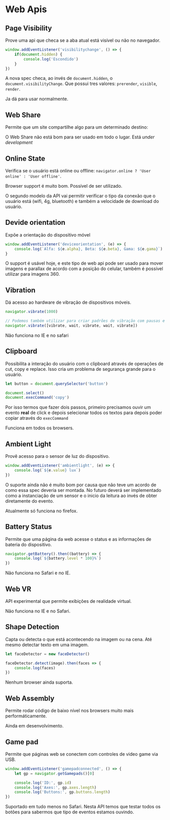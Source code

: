 # Web Apis

## Page Visibility

Prove uma api que checa se a aba atual está visível ou não no navegador.

```js
window.addEventListener('visibilitychange', () => {
    if(document.hidden) {
        console.log('Escondido')
    }
})
```

A nova spec checa, ao invés de `document.hidden`, o `document.visibilityChange`. Que possui tres
valores: `prerender`, `visible`, `render`.

Ja dá para usar normalmente.

## Web Share

Permite que um site compartilhe algo para um determinado destino:

O Web Share não está bom para ser usado em todo o lugar. Está _under development_

## Online State

Verifica se o usuário está online ou offline: `navigator.online ? 'User online' : 'User offline'`.

Browser support é muito bom. Possível de ser utilizado.

O segundo modelo da API vai permitir verificar o tipo da conexão que o usuário está (wifi, 4g,
bluetooth) e também a velocidade de download do usuário.

## Devide orientation

Expõe a orientação do dispositivo móvel

```js
window.addEventListener('deviceorientation', (e) => {
    console.log(`Alfa: ${e.alpha}, Beta: ${e.beta}, Gama: ${e.gama}`)
}
```

O support é usável hoje, e este tipo de web api pode ser usado para mover imagens e parallax de
acordo com a posição do celular, também é possível utilizar para imagens 360.

## Vibration

Dá acesso ao hardware de vibração de dispositivos móveis.

```js
navigator.vibrate(1000)

// Podemos também utilizar para criar padrões de vibração com pausas e vibrações intercaladas
navigator.vibrate([vibrate, wait, vibrate, wait, vibrate])
```

Não funciona no IE e no safari

## Clipboard

Possibilita a interação do usuário com o clipboard através de operações de cut, copy e replace. Isso
cria um problema de segurança grande para o usuário.

```js
let button = document.querySelector('button')

document.select()
document.execCommand('copy')
```

Por isso termos que fazer dois passos, primeiro precisamos ouvir um evento __real__ de click e
depois selecionar todos os textos para depois poder copiar através do `execCommand`

Funciona em todos os browsers.

## Ambient Light

Provê acesso para o sensor de luz do dispositivo.

```js
window.addEventListener('ambientlight', (e) => {
    console.log(`${e.value} lux`)
})
```
O suporte ainda não é muito bom por causa que não teve um acordo de como essa spec deveria ser
montada. No futuro deverá ser implementado como a instanciação de um sensor e o inicio da leitura ao
invés de obter diretamente do evento.

Atualmente só funciona no firefox.

## Battery Status

Permite que uma página da web acesse o status e as informações de bateria do dispositivo.

```js
navigator.getBattery().then((battery) => {
    console.log(`${battery.level * 100}%`)
})
```

Não funciona no Safari e no IE.

## Web VR

API experimental que permite exibições de realidade virtual.

Não funciona no IE e no Safari.

## Shape Detection

Capta ou detecta o que está acontecendo na imagem ou na cena. Até mesmo detectar texto em uma
imagem.

```js
let faceDetector = new faceDetector() 

faceDetector.detect(image).then(faces => {
    console.log(faces)
})
```

Nenhum browser ainda suporta.

## Web Assembly

Permite rodar código de baixo nível nos browsers muito mais performáticamente.

Ainda em desenvolvimento.

## Game pad

Permite que páginas web se conectem com controles de video game via USB.

```js
window.addEventListener('gamepadconnected', () => {
    let gp = navigator.getGamepads()[0]

    console.log('ID:', gp.id)
    console.log('Axes:', gp.axes.length)
    console.log('Buttons:', gp.buttons.length)
})
```

Suportado em tudo menos no Safari. Nesta API temos que testar todos os botões para sabermos que tipo
de eventos estamos ouvindo.


